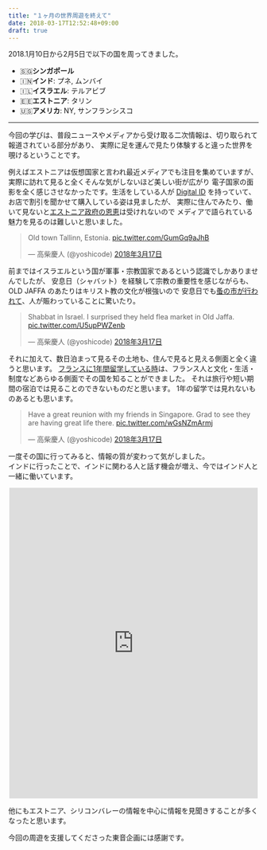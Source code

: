```yaml
---
title: "１ヶ月の世界周遊を終えて"
date: 2018-03-17T12:52:48+09:00
draft: true
---
```


2018.1月10日から2月5日で以下の国を周ってきました。  
- 🇸🇬**シンガポール**  
- 🇮🇳**インド**: プネ, ムンバイ   
- 🇮🇱**イスラエル**: テルアビブ  
- 🇪🇪**エストニア**: タリン  
- 🇺🇸**アメリカ**: NY, サンフランシスコ  

---

今回の学びは、普段ニュースやメディアから受け取る二次情報は、切り取られて報道されている部分があり、
実際に足を運んで見たり体験すると違った世界を覗けるということです。  

例えばエストニアは仮想国家と言われ最近メディアでも注目を集めていますが、
実際に訪れて見ると全くそんな気がしないほど美しい街が広がり
電子国家の面影を全く感じさせなかったです。生活をしている人が [Digital ID](https://www.id.ee/) を持っていて、
お店で割引を聞かせて購入している姿は見ましたが、
実際に住んでみたり、働いて見ないと[エストニア政府の恩恵](https://e-estonia.com/)は受けれないので
メディアで語られている魅力を見るのは難しいと思いました。

<blockquote class="twitter-tweet" data-lang="ja" data-align="center"><p lang="en" dir="ltr">Old town Tallinn, Estonia. <a href="https://t.co/GumGq9aJhB">pic.twitter.com/GumGq9aJhB</a></p>&mdash; 高柴慶人 (@yoshicode) <a href="https://twitter.com/yoshicode/status/974868103959142400?ref_src=twsrc%5Etfw">2018年3月17日</a></blockquote>
<script async src="https://platform.twitter.com/widgets.js" charset="utf-8"></script>

前まではイスラエルという国が軍事・宗教国家であるという認識でしかありませんでしたが、
安息日（シャバット）を経験して宗教の重要性を感じながらも、 OLD JAFFA のあたりはキリスト教の文化が根強いので
安息日でも[蚤の市が行われて](http://tlvxp.com/eng/shabbat)、人が賑わっていることに驚いたり。

<blockquote class="twitter-tweet" data-lang="ja" data-align="center"><p lang="en" dir="ltr">Shabbat in Israel. I surprised they held flea market in Old Jaffa. <a href="https://t.co/U5upPWZenb">pic.twitter.com/U5upPWZenb</a></p>&mdash; 高柴慶人 (@yoshicode) <a href="https://twitter.com/yoshicode/status/974873916337373184?ref_src=twsrc%5Etfw">2018年3月17日</a></blockquote><script async src="https://platform.twitter.com/widgets.js" charset="utf-8"></script>

それに加えて、数日泊まって見るその土地も、住んで見ると見える側面と全く違うと思います。
[フランスに1年間留学している時](http://www.canpath.jp/users/3/timelines/2)は、フランス人と文化・生活・制度などあらゆる側面でその国を知ることができました。
それは旅行や短い期間の宿泊では見ることのできないものだと思います。
1年の留学では見れないものあるとも思います。


<blockquote class="twitter-tweet" data-lang="ja" data-align="center"><p lang="en" dir="ltr">Have a great reunion with my friends in Singapore. Grad to see they are having great life there. <a href="https://t.co/wGsNZmArmj">pic.twitter.com/wGsNZmArmj</a></p>&mdash; 高柴慶人 (@yoshicode) <a href="https://twitter.com/yoshicode/status/974867245242368002?ref_src=twsrc%5Etfw">2018年3月17日</a></blockquote><script async src="https://platform.twitter.com/widgets.js" charset="utf-8"></script>


一度その国に行ってみると、情報の質が変わって気がしました。  
インドに行ったことで、インドに関わる人と話す機会が増え、今ではインド人と一緒に働いています。  

<center><iframe src="https://www.facebook.com/plugins/post.php?href=https%3A%2F%2Fwww.facebook.com%2Fnihongonopune%2Fposts%2F2003754916331810&width=500" width="500" height="624" style="border:none;overflow:hidden" scrolling="no" frameborder="0" allowTransparency="true"></iframe></center>

他にもエストニア、シリコンバレーの情報を中心に情報を見聞きすることが多くなったと思います。



今回の周遊を支援してくださった東音企画には感謝です。